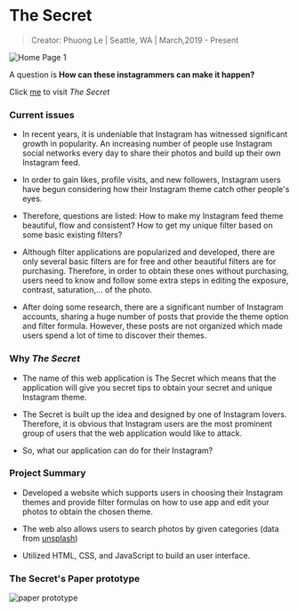 # The Secret
> Creator: Phuong Le
>  |  Seattle, WA
>  |  March,2019 - Present

![Home Page 1](./img/readme.png)

A question is
**How can these instagrammers can make it happen?**

Click [me](https://lekhacminhphuong.github.io/The-Secret/) to visit _The Secret_



### Current issues

- In recent years, it is undeniable that Instagram has witnessed significant growth in popularity. An increasing number of people use Instagram social networks every day to share their photos and build up their own Instagram feed.

- In order to gain likes, profile visits, and new followers, Instagram users have begun considering how their Instagram theme catch other people's eyes.

- Therefore, questions are listed: How to make my Instagram feed theme beautiful, flow and consistent? How to get my unique filter based on some basic existing filters?

- Although filter applications are popularized and developed, there are only several basic filters are for free and other beautiful filters are for purchasing. Therefore, in order to obtain these ones without purchasing, users need to know and follow some extra steps in editing the exposure, contrast, saturation,… of the photo.

- After doing some research, there are a significant number of Instagram accounts, sharing a huge number of posts that provide the theme option and filter formula. However, these posts are not organized which made users spend a lot of time to discover their themes.



### Why _The Secret_
- The name of this web application is The Secret which means that the application will give you secret tips to obtain your secret and unique Instagram theme.

- The Secret is built up the idea and designed by one of Instagram lovers. Therefore, it is obvious that Instagram users are the most prominent group of users that the web application would like to attack.

- So, what our application can do for their Instagram?


### Project Summary
- Developed a website which supports users in choosing their Instagram themes and provide filter formulas on how to use app and edit your photos to obtain the chosen theme.

- The web also allows users to search photos by given categories (data from [unsplash](https://source.unsplash.com/">https://source.unsplash.com))

- Utilized HTML, CSS, and JavaScript to build an user interface.


### The Secret's Paper prototype
![paper prototype](./img/paper-prototype.png)
